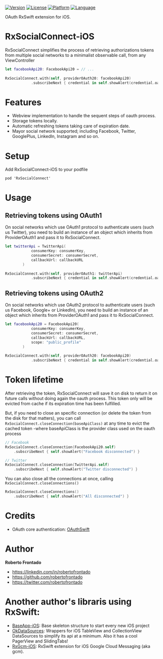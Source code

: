 [![Version](https://img.shields.io/cocoapods/v/RxSocialConnect.svg?style=flat)](http://cocoapods.org/pods/RxSocialConnect)
[![License](https://img.shields.io/cocoapods/l/RxSocialConnect.svg?style=flat)](http://cocoapods.org/pods/RxSocialConnect)
[![Platform](https://img.shields.io/cocoapods/p/RxSocialConnect.svg?style=flat)](http://cocoapods.org/pods/RxSocialConnect)
[![Language](https://img.shields.io/badge/language-swift-orange.svg?style=flat)](https://developer.apple.com/swift)

OAuth RxSwift extension for iOS.

# RxSocialConnect-iOS

RxSocialConnect simplifies the process of retrieving authorizations tokens from multiple social networks to a minimalist observable call, from any ViewController

```swift
let facebookApi20: FacebookApi20 = // ...
        
RxSocialConnect.with(self, providerOAuth20: facebookApi20)
            .subscribeNext { credential in self.showAlert(credential.oauth_token) }
```

# Features

 - Webview implementation to handle the sequent steps of oauth process.
 - Storage tokens locally.
 - Automatic refreshing tokens taking care of expiration date.
 - Mayor social network supported; including Facebook, Twitter, GooglePlus, LinkedIn, Instagram and so on.

# Setup

Add RxSocialConnect-iOS to your podfile
```
pod 'RxSocialConnect'
```

# Usage

## Retrieving tokens using OAuth1

On social networks which use OAuth1 protocol to authenticate users (such us Twitter), you need to build an instance of an object which inherits from ProviderOAuth1 and pass it to RxSocialConnect.

```swift
let twitterApi = TwitterApi(
            consumerKey: consumerKey,
            consumerSecret: consumerSecret,
            callbackUrl: callbackURL
        )
        
RxSocialConnect.with(self, providerOAuth1: twitterApi)
            .subscribeNext { credential in self.showAlert(credential.oauth_token) }
```


## Retrieving tokens using OAuth2

On social networks which use OAuth2 protocol to authenticate users (such us Facebook, Google+ or LinkedIn), you need to build an instance of an object which inherits from ProviderOAuth1 and pass it to RxSocialConnect.

```swift
let facebookApi20 = FacebookApi20(
            consumerKey: consumerKey,
            consumerSecret: consumerSecret,
            callbackUrl: callbackURL,
            scope: "public_profile"
        )
        
RxSocialConnect.with(self, providerOAuth20: facebookApi20)
            .subscribeNext { credential in self.showAlert(credential.oauth_token) }
```

# Token lifetime

After retrieving the token, RxSocialConnect will save it on disk to return it on future calls without doing again the oauth process. This token only will be evicted from cache if its expiration time has been fulfilled.

But, if you need to close an specific connection (or delete the token from the disk for that matters), you can call `RxSocialConnect.closeConnection(baseApiClass)` at any time to evict the cached token -where baseApiClass is the provider class used on the oauth process

```swift
// Facebook
RxSocialConnect.closeConnection(FacebookApi20.self)
	.subscribeNext { self.showAlert("Facebook disconnected") }
```

```swift
// Twitter
RxSocialConnect.closeConnection(TwitterApi.self)
	.subscribeNext { self.showAlert("Twitter disconnected") }
```
You can also close all the connections at once, calling `RxSocialConnect.closeConnections()`

```swift
RxSocialConnect.closeConnections()
	.subscribeNext { self.showAlert("All disconnected") }
```

# Credits

 - OAuth core authentication: [OAuthSwift](https://github.com/OAuthSwift/OAuthSwift)

# Author

**Roberto Frontado**

 - https://linkedin.com/in/robertofrontado
 - https://github.com/robertofrontado
 - https://twitter.com/robertofrontado

# Another author's libraris using RxSwift:

 - [BaseApp-iOS](https://github.com/FuckBoilerplate/base_app_ios): Base skeleton structure to start every new iOS project
 - [OkDataSources](https://github.com/FuckBoilerplate/OkDataSources): Wrappers for iOS TableView and CollectionView DataSources to simplify its api at a minimum. Also it has a cool PagerView and SlidingTabs!
 - [RxGcm-iOS](https://github.com/FuckBoilerplate/RxGcm-iOS): RxSwift extension for iOS Google Cloud Messaging (aka gcm).
